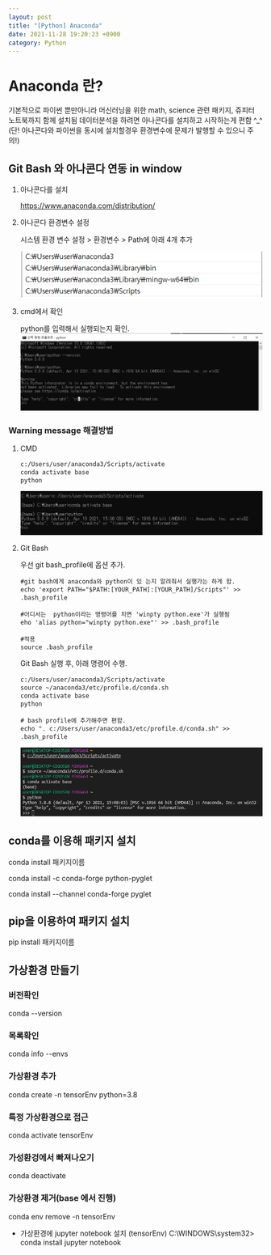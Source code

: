 ```yaml
---
layout: post
title: "[Python] Anaconda"
date: 2021-11-28 19:20:23 +0900
category: Python
---
```


# Anaconda 란?

기본적으로 파이썬 뿐만아니라 머신러닝을 위한 math, science 관련 패키지, 쥬피터 노트북까지 함께 설치됨
데이터분석을 하려면 아나콘다를 설치하고 시작하는게 편함 ^_^
(단! 아나콘다와 파이썬을 동시에 설치할경우 환경변수에 문제가 발행할 수 있으니 주의!)

## Git Bash 와 아나콘다 연동 in window

1. 아나콘다를 설치

   https://www.anaconda.com/distribution/ 

2. 아나콘다 환경변수 설정

   시스템 환경 변수 설정 > 환경변수 > Path에 아래 4개 추가

   ![image-20210714165520382](anaconda.assets/image-20210714165520382.png)

3. cmd에서 확인

   python를 입력해서 실행되는지 확인.![image-20210714165734549](anaconda.assets/image-20210714165734549.png)



### Warning message 해결방법

1. CMD 

   ```
   c:/Users/user/anaconda3/Scripts/activate
   conda activate base
   python
   ```

   ![image-20210714170013954](anaconda.assets/image-20210714170013954.png)

2. Git Bash

   우선 git bash_profile에 옵션 추가. 

   ```
   #git bash에게 anaconda와 python이 있 는지 알려줘서 실행가는 하게 함.
   echo 'export PATH="$PATH:[YOUR_PATH]:[YOUR_PATH]/Scripts"' >> .bash_profile
   
   #어디서는  python이라는 명령어를 치면 'winpty python.exe'가 실행됨
   eho 'alias python="winpty python.exe"' >> .bash_profile
   
   #적용
   source .bash_profile
   ```

   Git Bash 실행 후, 아래 명령어 수행.

   ```
   c:/Users/user/anaconda3/Scripts/activate
   source ~/anaconda3/etc/profile.d/conda.sh
   conda activate base
   python
   
   # bash profile에 추가해주면 편함.
   echo ". c:/Users/user/anaconda3/etc/profile.d/conda.sh" >> .bash_profile
   ```

   ![image-20210714171014742](anaconda.assets/image-20210714171014742.png)

   

## conda를 이용해 패키지 설치

conda install 패키지이름

conda install -c conda-forge python-pyglet

conda install --channel conda-forge pyglet

## pip을 이용하여 패키지 설치

pip install 패키지이름



## 가상환경 만들기

### 버전확인

conda --version

### 목록확인

conda info --envs

### 가상환경 추가

conda create -n tensorEnv python=3.8

### 특정 가상환경으로 접근

conda activate tensorEnv

### 가성환겅에서 빠져나오기 

conda deactivate

### 가상환경 제거(base 에서 진행)

conda env remove -n tensorEnv


+ 가상환경에 jupyter notebook 설치
  (tensorEnv) C:\WINDOWS\system32> conda install jupyter notebook

[jekyll-docs]: https://jekyllrb.com/docs/home
[jekyll-gh]:   https://github.com/jekyll/jekyll
[jekyll-talk]: https://talk.jekyllrb.com/
